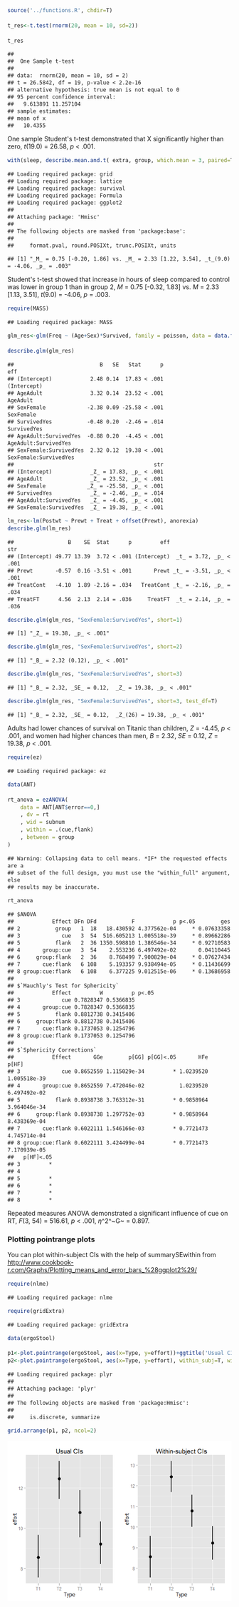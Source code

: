 
```r
source('../functions.R', chdir=T)

t_res<-t.test(rnorm(20, mean = 10, sd=2))

t_res
```

```
## 
## 	One Sample t-test
## 
## data:  rnorm(20, mean = 10, sd = 2)
## t = 26.5842, df = 19, p-value < 2.2e-16
## alternative hypothesis: true mean is not equal to 0
## 95 percent confidence interval:
##   9.613891 11.257104
## sample estimates:
## mean of x 
##   10.4355
```

One sample Student's t-test demonstrated that X significantly higher than zero, _t_(19.0) = 26.58, _p_ < .001.


```r
with(sleep, describe.mean.and.t( extra, group, which.mean = 3, paired=T))
```

```
## Loading required package: grid
## Loading required package: lattice
## Loading required package: survival
## Loading required package: Formula
## Loading required package: ggplot2
## 
## Attaching package: 'Hmisc'
## 
## The following objects are masked from 'package:base':
## 
##     format.pval, round.POSIXt, trunc.POSIXt, units
```

```
## [1] "_M_ = 0.75 [-0.20, 1.86] vs. _M_ = 2.33 [1.22, 3.54], _t_(9.0) = -4.06, _p_ = .003"
```

Student's t-test showed that increase in hours of sleep compared to control was lower in group 1 than in group 2, _M_ = 0.75 [-0.32, 1.83] vs. _M_ = 2.33 [1.13, 3.51], _t_(9.0) = -4.06, _p_ = .003. 



```r
require(MASS)
```

```
## Loading required package: MASS
```

```r
glm_res<-glm(Freq ~ (Age+Sex)*Survived, family = poisson, data = data.frame(Titanic))

describe.glm(glm_res)
```

```
##                           B   SE   Stat      p                   eff
## (Intercept)            2.48 0.14  17.83 < .001           (Intercept)
## AgeAdult               3.32 0.14  23.52 < .001              AgeAdult
## SexFemale             -2.38 0.09 -25.58 < .001             SexFemale
## SurvivedYes           -0.48 0.20  -2.46 = .014           SurvivedYes
## AgeAdult:SurvivedYes  -0.88 0.20  -4.45 < .001  AgeAdult:SurvivedYes
## SexFemale:SurvivedYes  2.32 0.12  19.38 < .001 SexFemale:SurvivedYes
##                                            str
## (Intercept)            _Z_ = 17.83, _p_ < .001
## AgeAdult               _Z_ = 23.52, _p_ < .001
## SexFemale             _Z_ = -25.58, _p_ < .001
## SurvivedYes            _Z_ = -2.46, _p_ = .014
## AgeAdult:SurvivedYes   _Z_ = -4.45, _p_ < .001
## SexFemale:SurvivedYes  _Z_ = 19.38, _p_ < .001
```

```r
lm_res<-lm(Postwt ~ Prewt + Treat + offset(Prewt), anorexia)
describe.glm(lm_res)
```

```
##                 B    SE  Stat      p         eff                     str
## (Intercept) 49.77 13.39  3.72 < .001 (Intercept)  _t_ = 3.72, _p_ < .001
## Prewt       -0.57  0.16 -3.51 < .001       Prewt _t_ = -3.51, _p_ < .001
## TreatCont   -4.10  1.89 -2.16 = .034   TreatCont _t_ = -2.16, _p_ = .034
## TreatFT      4.56  2.13  2.14 = .036     TreatFT  _t_ = 2.14, _p_ = .036
```


```r
describe.glm(glm_res, "SexFemale:SurvivedYes", short=1)
```

```
## [1] "_Z_ = 19.38, _p_ < .001"
```

```r
describe.glm(glm_res, "SexFemale:SurvivedYes", short=2)
```

```
## [1] "_B_ = 2.32 (0.12), _p_ < .001"
```

```r
describe.glm(glm_res, "SexFemale:SurvivedYes", short=3)
```

```
## [1] "_B_ = 2.32, _SE_ = 0.12,  _Z_ = 19.38, _p_ < .001"
```

```r
describe.glm(glm_res, "SexFemale:SurvivedYes", short=3, test_df=T)
```

```
## [1] "_B_ = 2.32, _SE_ = 0.12,  _Z_(26) = 19.38, _p_ < .001"
```

Adults had lower chances of survival on Titanic than children, _Z_ = -4.45, _p_ < .001, and women had higher chances than men, _B_ = 2.32, _SE_ = 0.12,  _Z_ = 19.38, _p_ < .001. 


```r
require(ez)
```

```
## Loading required package: ez
```

```r
data(ANT)

rt_anova = ezANOVA(
    data = ANT[ANT$error==0,]
    , dv = rt
    , wid = subnum
    , within = .(cue,flank)
    , between = group
)
```

```
## Warning: Collapsing data to cell means. *IF* the requested effects are a
## subset of the full design, you must use the "within_full" argument, else
## results may be inaccurate.
```

```r
rt_anova
```

```
## $ANOVA
##            Effect DFn DFd           F            p p<.05        ges
## 2           group   1  18   18.430592 4.377562e-04     * 0.07633358
## 3             cue   3  54  516.605213 1.005518e-39     * 0.89662286
## 5           flank   2  36 1350.598810 1.386546e-34     * 0.92710583
## 4       group:cue   3  54    2.553236 6.497492e-02       0.04110445
## 6     group:flank   2  36    8.768499 7.900829e-04     * 0.07627434
## 7       cue:flank   6 108    5.193357 9.938494e-05     * 0.11436699
## 8 group:cue:flank   6 108    6.377225 9.012515e-06     * 0.13686958
## 
## $`Mauchly's Test for Sphericity`
##            Effect         W         p p<.05
## 3             cue 0.7828347 0.5366835      
## 4       group:cue 0.7828347 0.5366835      
## 5           flank 0.8812738 0.3415406      
## 6     group:flank 0.8812738 0.3415406      
## 7       cue:flank 0.1737053 0.1254796      
## 8 group:cue:flank 0.1737053 0.1254796      
## 
## $`Sphericity Corrections`
##            Effect       GGe        p[GG] p[GG]<.05       HFe        p[HF]
## 3             cue 0.8652559 1.115029e-34         * 1.0239520 1.005518e-39
## 4       group:cue 0.8652559 7.472046e-02           1.0239520 6.497492e-02
## 5           flank 0.8938738 3.763312e-31         * 0.9858964 3.964046e-34
## 6     group:flank 0.8938738 1.297752e-03         * 0.9858964 8.438369e-04
## 7       cue:flank 0.6022111 1.546166e-03         * 0.7721473 4.745714e-04
## 8 group:cue:flank 0.6022111 3.424499e-04         * 0.7721473 7.170939e-05
##   p[HF]<.05
## 3         *
## 4          
## 5         *
## 6         *
## 7         *
## 8         *
```

Repeated measures ANOVA demonstrated a significant influence of cue on RT, _F_(3, 54) = 516.61, _p_ < .001, $\eta$^2^~G~ = 0.897. 

### Plotting pointrange plots

You can plot within-subject CIs with the help of summarySEwithin from http://www.cookbook-r.com/Graphs/Plotting_means_and_error_bars_%28ggplot2%29/


```r
require(nlme)
```

```
## Loading required package: nlme
```

```r
require(gridExtra)
```

```
## Loading required package: gridExtra
```

```r
data(ergoStool)

p1<-plot.pointrange(ergoStool, aes(x=Type, y=effort))+ggtitle('Usual CIs')
p2<-plot.pointrange(ergoStool, aes(x=Type, y=effort), within_subj=T, wid='Subject')+ggtitle('Within-subject CIs')
```

```
## Loading required package: plyr
## 
## Attaching package: 'plyr'
## 
## The following objects are masked from 'package:Hmisc':
## 
##     is.discrete, summarize
```

```r
grid.arrange(p1, p2, ncol=2)
```

![](example_files/figure-html/unnamed-chunk-6-1.png) 
